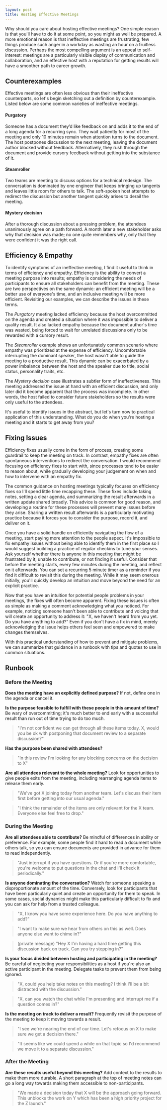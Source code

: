```yaml
---
layout: post
title: Hosting Effective Meetings
---
```



Why should you care about hosting effective meetings? One simple reason is that you'll have to do it at some point, so you might as well be prepared. A more emotional reason is that ineffective meetings are frustrating; few things produce such anger in a workday as wasting an hour on a fruitless discussion. Perhaps the most compelling argument is an appeal to self-interest: meetings are a particularly visible display of communication and collaboration, and an effective host with a reputation for getting results will have a smoother path to career growth.

<!--more-->


## Counterexamples
Effective meetings are often less obvious than their ineffective counterparts, so let's begin sketching out a definition by counterexample. Listed below are some common varieties of ineffective meetings.
#### Purgatory
Someone has a document they’d like feedback on and adds it to the end of a long agenda for a recurring sync. They wait patiently for most of the meeting and only 10 minutes remain when attention turns to the document. The host postpones discussion to the next meeting, leaving the document author blocked without feedback. Alternatively, they rush through the document and provide cursory feedback without getting into the substance of it.
#### Steamroller
Two teams are meeting to discuss options for a technical redesign. The conversation is dominated by one engineer that keeps bringing up tangents and leaves little room for others to talk. The soft-spoken host attempts to redirect the discussion but another tangent quickly arises to derail the meeting.
#### Mystery decision
After a thorough discussion about a pressing problem, the attendees unanimously agree on a path forward. A month later a new stakeholder asks why that decision was made; no one quite remembers why, only that they were confident it was the right call.
## Efficiency & Empathy
To identify symptoms of an ineffective meeting, I find it useful to think in terms of efficiency and empathy. Efficiency is the ability to convert a meeting purpose into results; empathy is considering the needs of participants to ensure all stakeholders can benefit from the meeting. These are two perspectives on the same dynamic: an efficient meeting will be a better use of everyone's time, and an inclusive meeting will be more efficient. Revisiting our examples, we can describe the issues in these terms. 

The *Purgatory* meeting lacked efficiency because the host overcommitted on the agenda and created a situation where it was impossible to deliver a quality result. It also lacked empathy because the document author's time was wasted, being forced to wait for unrelated discussions only to be rewarded with a cursory result.

The *Steamroller* example shows an unfortunately common scenario where empathy was prioritized at the expense of efficiency. Uncomfortable interrupting the dominant speaker, the host wasn't able to guide the meeting to a productive result. This dynamic can be exacerbated by a power imbalance between the host and the speaker due to title, social status, personality traits, etc.

The *Mystery decision* case illustrates a subtler form of ineffectiveness. This meeting addressed the issue at hand with an efficient discussion, and only later did it become apparent that the process was incomplete. In other words, the host failed to consider future stakeholders so the results were only useful to the attendees.

It's useful to identify issues in the abstract, but let's turn now to practical application of this understanding. What do you do when you're hosting a meeting and it starts to get away from you?
## Fixing Issues
Efficiency fixes usually come in the form of process, creating some guardrail to keep the meeting on track. In contrast, empathy fixes are often spontaneous interventions to redirect the conversation. I would recommend focusing on efficiency fixes to start with, since processes tend to be easier to reason about, while gradually developing your judgement on when and how to intervene with an empathy fix.

The common guidance on hosting meetings typically focuses on efficiency fixes so I'll spend little time recapping these. These fixes include taking notes, setting a clear agenda, and summarizing the result afterwards in a written update shared broadly. This advice is common for good reason, and developing a routine for these processes will prevent many issues before they arise. Sharing a written result afterwards is a particularly motivating practice because it forces you to consider the purpose, record it, and deliver on it.

Once you have a solid handle on efficiently navigating the flow of a meeting, start paying more attention to the people aspect. It's impossible to fix empathy issues without being able to identify them in the first place so I would suggest building a practice of regular checkins to tune your senses. Ask yourself whether there is anyone in this meeting that might be frustrated by it, unable to contribute, or not finding it useful. Consider that before the meeting starts, every few minutes during the meeting, and reflect on it afterwards. You can set a recurring 5 minute timer as a reminder if you find it difficult to revisit this during the meeting. While it may seem onerous initially, you'll quickly develop an intuition and move beyond the need for an explicit practice.

Now that you have an intuition for potential people problems in your meetings, the fixes will often become apparent. Fixing these issues is often as simple as making a comment acknowledging what you noticed. For example, noticing someone hasn't been able to contribute and voicing that will create an opportunity to address it: "X, we haven't heard from you yet. Do you have anything to add?" Even if you don't have a fix in mind, merely acknowledging the issue helps others feel seen and empowered to make changes themselves. 

With this practical understanding of how to prevent and mitigate problems, we can summarize that guidance in a runbook with tips and quotes to use in common situations.
## Runbook
### Before the Meeting
**Does the meeting have an explicitly defined purpose?**
If not, define one in the agenda or cancel it.

**Is the purpose feasible to fulfill with these people in this amount of time?**
Be wary of overcommitting; it's much better to end early with a successful result than run out of time trying to do too much.

> "I'm not confident we can get through all these items today. X, would you be ok with postponing that document review to a separate discussion?"

**Has the purpose been shared with attendees?**
>"In this review I'm looking for any blocking concerns on the decision to X"

**Are all attendees relevant to the whole meeting?**
Look for opportunities to give people exits from the meeting, including rearranging agenda items to release them early.

> "We've got X joining today from another team. Let's discuss their item first before getting into our usual agenda."

> "I think the remainder of the items are only relevant for the X team. Everyone else feel free to drop."

### During the Meeting

**Are all attendees able to contribute?**
Be mindful of differences in ability or preference. For example, some people find it hard to read a document while others talk, so you can ensure documents are provided in advance for them to read independently.

>"Just interrupt if you have questions. Or if you're more comfortable, you're welcome to put questions in the chat and I'll check it periodically."

**Is anyone dominating the conversation?**
Watch for someone speaking a disproportionate amount of the time. Conversely, look for participants that have been particularly quiet and create an opportunity for them to speak. In some cases, social dynamics might make this particularly difficult to fix and you can ask for help from a trusted colleague.

>"X, I know you have some experience here. Do you have anything to add?"

>"I want to make sure we hear from others on this as well. Does anyone else want to chime in?"

>(private message) "Hey X I'm having a hard time getting this discussion back on track. Can you try stepping in?"

**Is your focus divided between hosting and participating in the meeting?**
Be careful of neglecting your responsibilities as a host if you're also an active participant in the meeting. Delegate tasks to prevent them from being ignored.

>"X, could you help take notes on this meeting? I think I'll be a bit distracted with the discussion."

>"X, can you watch the chat while I'm presenting and interrupt me if a question comes in?"

**Is the meeting on track to deliver a result?**
Frequently revisit the purpose of the meeting to keep it moving towards a result.

>"I see we're nearing the end of our time. Let's refocus on X to make sure we get a decision there."

>"It seems like we could spend a while on that topic so I'd recommend we move it to a separate discussion."
### After the Meeting
**Are these results useful beyond this meeting?**
Add context to the results to make them more durable. A short paragraph at the top of meeting notes can go a long way towards making them accessible to non-participants.

>"We made a decision today that X will be the approach going forward. This unblocks the work on Y which has been a high priority project for the Z launch."
